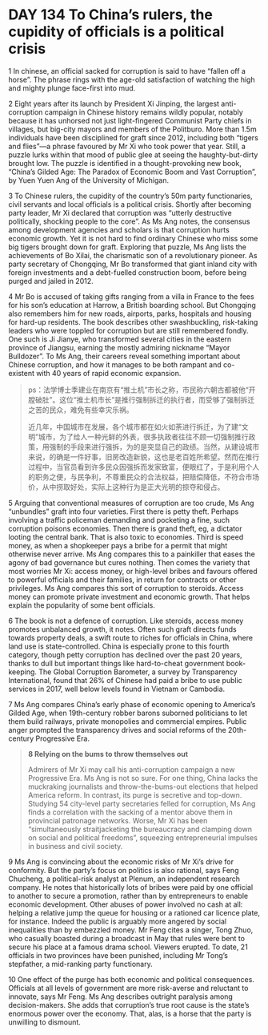 # DAY 134 To China’s rulers, the cupidity of officials is a political crisis
1 In chinese, an official sacked for corruption is said to have “fallen off a horse”. The phrase rings with the age-old satisfaction of watching the high and mighty plunge face-first into mud.

2 Eight years after its launch by President Xi Jinping, the largest anti-corruption campaign in Chinese history remains wildly popular, notably because it has unhorsed not just light-fingered Communist Party chiefs in villages, but big-city mayors and members of the Politburo. More than 1.5m individuals have been disciplined for graft since 2012, including both “tigers and flies”—a phrase favoured by Mr Xi who took power that year. Still, a puzzle lurks within that mood of public glee at seeing the haughty-but-dirty brought low. The puzzle is identified in a thought-provoking new book, “China’s Gilded Age: The Paradox of Economic Boom and Vast Corruption”, by Yuen Yuen Ang of the University of Michigan.

3 To Chinese rulers, the cupidity of the country’s 50m party functionaries, civil servants and local officials is a political crisis. Shortly after becoming party leader, Mr Xi declared that corruption was “utterly destructive politically, shocking people to the core”. As Ms Ang notes, the consensus among development agencies and scholars is that corruption hurts economic growth. Yet it is not hard to find ordinary Chinese who miss some big tigers brought down for graft. Exploring that puzzle, Ms Ang lists the achievements of Bo Xilai, the charismatic son of a revolutionary pioneer. As party secretary of Chongqing, Mr Bo transformed that giant inland city with foreign investments and a debt-fuelled construction boom, before being purged and jailed in 2012.

4 Mr Bo is accused of taking gifts ranging from a villa in France to the fees for his son’s education at Harrow, a British boarding school. But Chongqing also remembers him for new roads, airports, parks, hospitals and housing for hard-up residents. The book describes other swashbuckling, risk-taking leaders who were toppled for corruption but are still remembered fondly. One such is Ji Jianye, who transformed several cities in the eastern province of Jiangsu, earning the mostly admiring nickname “Mayor Bulldozer”. To Ms Ang, their careers reveal something important about Chinese corruption, and how it manages to be both rampant and co-existent with 40 years of rapid economic expansion.

> ps：法学博士季建业在南京有“推土机”市长之称，市民称六朝古都被他“开膛破肚”。这位“推土机市长”是推行强制拆迁的执行者，而受够了强制拆迁之苦的民众，难免有些幸灾乐祸。
>
> 近几年，中国城市在发展，各个城市都在如火如荼进行拆迁，为了建“文明”城市，为了给人一种光鲜的外表，很多执政者往往不顾一切强制推行政策，用强制的手段来进行强拆，为的是突显自己的政绩。当然，从建设城市来说，的确是一件好事，旧房改造新貌，这也是老百姓所希望。然而在推行过程中，当官员看到许多民众因强拆而发家致富，便眼红了，于是利用个人的职务之便，与民争利，不尊重民众的合法权益，把赔偿降低，不符合市场价，从中捞取好处，实际上这种行为是正大光明的掠夺和侵占。
>

5 Arguing that conventional measures of corruption are too crude, Ms Ang “unbundles” graft into four varieties. First there is petty theft. Perhaps involving a traffic policeman demanding and pocketing a fine, such corruption poisons economies. Then there is grand theft, eg, a dictator looting the central bank. That is also toxic to economies. Third is speed money, as when a shopkeeper pays a bribe for a permit that might otherwise never arrive. Ms Ang compares this to a painkiller that eases the agony of bad governance but cures nothing. Then comes the variety that most worries Mr Xi: access money, or high-level bribes and favours offered to powerful officials and their families, in return for contracts or other privileges. Ms Ang compares this sort of corruption to steroids. Access money can promote private investment and economic growth. That helps explain the popularity of some bent officials.

6 The book is not a defence of corruption. Like steroids, access money promotes unbalanced growth, it notes. Often such graft directs funds towards property deals, a swift route to riches for officials in China, where land use is state-controlled. China is especially prone to this fourth category, though petty corruption has declined over the past 20 years, thanks to dull but important things like hard-to-cheat government book-keeping. The Global Corruption Barometer, a survey by Transparency International, found that 26% of Chinese had paid a bribe to use public services in 2017, well below levels found in Vietnam or Cambodia.

7 Ms Ang compares China’s early phase of economic opening to America’s Gilded Age, when 19th-century robber barons suborned politicians to let them build railways, private monopolies and commercial empires. Public anger prompted the transparency drives and social reforms of the 20th-century Progressive Era.

> **8 Relying on the bums to throw themselves out**
>
> Admirers of Mr Xi may call his anti-corruption campaign a new Progressive Era. Ms Ang is not so sure. For one thing, China lacks the muckraking journalists and throw-the-bums-out elections that helped America reform. In contrast, its purge is secretive and top-down. Studying 54 city-level party secretaries felled for corruption, Ms Ang finds a correlation with the sacking of a mentor above them in provincial patronage networks. Worse, Mr Xi has been “simultaneously straitjacketing the bureaucracy and clamping down on social and political freedoms”, squeezing entrepreneurial impulses in business and civil society.
>

9 Ms Ang is convincing about the economic risks of Mr Xi’s drive for conformity. But the party’s focus on politics is also rational, says Feng Chucheng, a political-risk analyst at Plenum, an independent research company. He notes that historically lots of bribes were paid by one official to another to secure a promotion, rather than by entrepreneurs to enable economic development. Other abuses of power involved no cash at all: helping a relative jump the queue for housing or a rationed car licence plate, for instance. Indeed the public is arguably more angered by social inequalities than by embezzled money. Mr Feng cites a singer, Tong Zhuo, who casually boasted during a broadcast in May that rules were bent to secure his place at a famous drama school. Viewers erupted. To date, 21 officials in two provinces have been punished, including Mr Tong’s stepfather, a mid-ranking party functionary.

10 One effect of the purge has both economic and political consequences. Officials at all levels of government are more risk-averse and reluctant to innovate, says Mr Feng. Ms Ang describes outright paralysis among decision-makers. She adds that corruption’s true root cause is the state’s enormous power over the economy. That, alas, is a horse that the party is unwilling to dismount.

